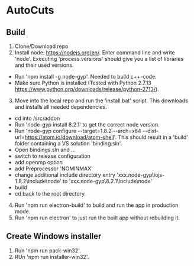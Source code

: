 # AutoCuts

## Build

1. Clone/Download repo
2. Install node: https://nodejs.org/en/. Enter command line and write 'node'. Executing 'process.versions' should give you a list of libraries and their used versions.
-  Run 'npm install -g node-gyp'. Needed to build c++-code.
-  Make sure Python is installed (Tested with Python 2.7.13 https://www.python.org/downloads/release/python-2713/).
3. Move into the local repo and run the 'install.bat' script. This downloads and installs all needed dependencies.
- cd into /src/addon
- Run 'node-gyp install 8.2.1' to get the correct node version.
- Run 'node-gyp configure --target=1.8.2 --arch=x64 --dist-url=https://atom.io/download/atom-shell'. This should result in a 'build' folder containing a VS solution 'binding.sln'.
- Open bindings.sln and ...
- switch to release configuration
- add openmp option
- add Preprocessor 'NOMINMAX'
- change additional include directory entry 'xxx\.node-gyp\iojs-1.8.2\include\node' to 'xxx\.node-gyp\8.2.1\include\node'
- build
- cd back to the root directory.
4. Run 'npm run electron-build' to build and run the app in production mode.
5. Run 'npm run electron' to just run the built app without rebuilding it.

## Create Windows installer
1. Run 'npm run pack-win32'.
2. RUn 'npm run installer-win32'.